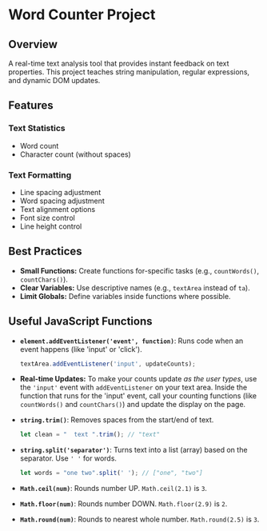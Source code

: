 # Word Counter Project

## Overview

A real-time text analysis tool that provides instant feedback on text properties. This project teaches string manipulation, regular expressions, and dynamic DOM updates.

## Features

### Text Statistics

- Word count
- Character count (without spaces)

### Text Formatting

- Line spacing adjustment
- Word spacing adjustment
- Text alignment options
- Font size control
- Line height control

## Best Practices

*   **Small Functions:** Create functions for-specific tasks (e.g., `countWords()`, `countChars()`).
*   **Clear Variables:** Use descriptive names (e.g., `textArea` instead of `ta`).
*   **Limit Globals:** Define variables inside functions where possible.

## Useful JavaScript Functions

*   **`element.addEventListener('event', function)`**: Runs code when an event happens (like 'input' or 'click').
    ```javascript
    textArea.addEventListener('input', updateCounts);
    ```

*   **Real-time Updates:** To make your counts update *as the user types*, use the `'input'` event with `addEventListener` on your text area. Inside the function that runs for the 'input' event, call your counting functions (like `countWords()` and `countChars()`) and update the display on the page.

*   **`string.trim()`**: Removes spaces from the start/end of text.
    ```javascript
    let clean = "  text ".trim(); // "text"
    ```
*   **`string.split('separator')`**: Turns text into a list (array) based on the separator. Use `' '` for words.
    ```javascript
    let words = "one two".split(' '); // ["one", "two"]
    ```
*   **`Math.ceil(num)`**: Rounds number UP. `Math.ceil(2.1)` is `3`.
*   **`Math.floor(num)`**: Rounds number DOWN. `Math.floor(2.9)` is `2`.
*   **`Math.round(num)`**: Rounds to nearest whole number. `Math.round(2.5)` is `3`.
